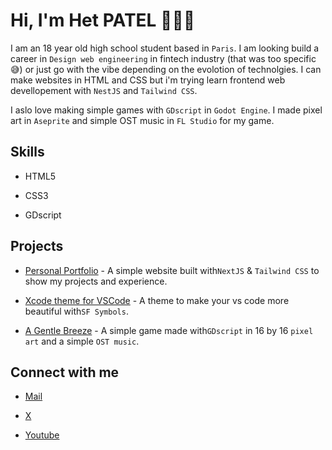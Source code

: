 # Hi, I'm Het PATEL 👋👨‍💻

I am an 18 year old high school student based in ``Paris``. I am looking build a career in ``Design web engineering`` in fintech industry (that was too specific 😅) or just go with the vibe depending on the evolotion of technolgies. I can make websites in HTML and CSS but i'm trying learn frontend web devellopement with ``NestJS`` and ``Tailwind CSS``.

I aslo love making simple games with ``GDscript`` in ``Godot Engine``. I made pixel art in ``Aseprite`` and simple OST music in ``FL Studio`` for my game.

## Skills

- HTML5

- CSS3

- GDscript

## Projects

- [Personal Portfolio](https://hetpatel.web.app/) - A simple website built with``NextJS`` & ``Tailwind CSS`` to show my projects and experience.

- [Xcode theme for VSCode](https://github.com/Hetp05/xcode-theme-for-vscode) - A theme to make your vs code more beautiful with``SF Symbols``.

- [A Gentle Breeze](https://x.com/het_dev/status/1883214380273377711) - A simple game made with``GDscript`` in 16 by 16 ``pixel art`` and a simple ``OST music``.

## Connect with me

- [Mail](mailto:hetpatel.contact@gmail.com)

- [X](https://x.com/het_dev)

- [Youtube](https://www.youtube.com/@het_dev)

